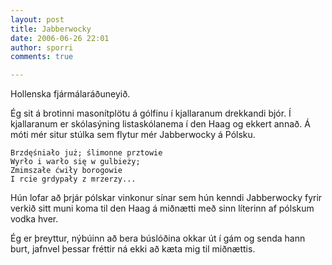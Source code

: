 ```yaml
---
layout: post
title: Jabberwocky
date: 2006-06-26 22:01
author: sporri
comments: true

---
```

Hollenska fjármálaráðuneyið. 

Ég sit á brotinni masonítplötu á gólfinu í kjallaranum drekkandi bjór. Í kjallaranum er skólasýning listaskólanema í den Haag og ekkert annað. Á móti mér situr stúlka sem flytur mér Jabberwocky á Pólsku.

    Brzdęśniało już; ślimonne prztowie
    Wyrło i warło się w gulbieży;
    Zmimszałe ćwiły borogowie
    I rcie grdypały z mrzerzy...

Hún lofar að þrjár pólskar vinkonur sínar sem hún kenndi Jabberwocky fyrir verkið sitt muni koma til den Haag á miðnætti með sinn líterinn af pólskum vodka hver.

Ég er þreyttur, nýbúinn að bera búslóðina okkar út í gám og senda hann burt, jafnvel þessar fréttir ná ekki að kæta mig til miðnættis.
